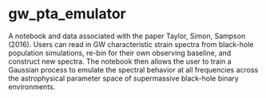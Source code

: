 # gw_pta_emulator
A notebook and data associated with the paper Taylor, Simon, Sampson (2016). Users can read in GW characteristic strain spectra from black-hole population simulations, re-bin for their own observing baseline, and construct new spectra. The notebook then allows the user to train a Gaussian process to emulate the spectral behavior at all frequencies across the astrophysical parameter space of supermassive black-hole binary environments.
